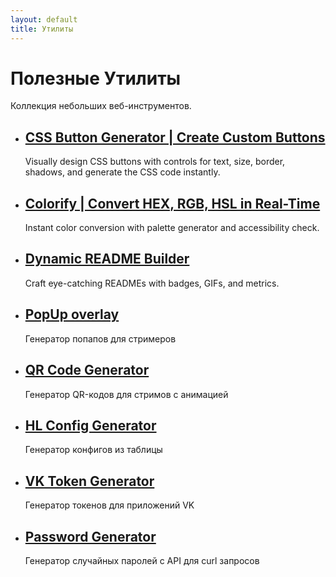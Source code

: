 ```yaml
---
layout: default
title: Утилиты
---
```

<h1>Полезные Утилиты</h1>
<p>Коллекция небольших веб-инструментов.</p>

<ul class="item-list">
    <li>
        <h2><a href="./button-generator/">CSS Button Generator | Create Custom Buttons</a></h2>
        <p>Visually design CSS buttons with controls for text, size, border, shadows, and generate the CSS code instantly.</p>
    </li>
    <li>
        <h2><a href="./colorify/">Colorify | Convert HEX, RGB, HSL in Real-Time</a></h2>
        <p>Instant color conversion with palette generator and accessibility check.</p>
    </li>
    <li>
        <h2><a href="./readme-builder/">Dynamic README Builder</a></h2>
        <p>Craft eye-catching READMEs with badges, GIFs, and metrics.</p>
    </li>
    <li>
        <h2><a href="./stream-popup/">PopUp overlay</a></h2>
        <p>Генератор попапов для стримеров</p>
    </li>
    <li>
        <h2><a href="./stream-qr/">QR Code Generator</a></h2>
        <p>Генератор QR-кодов для стримов с анимацией</p>
    </li>
    <li>
        <h2><a href="./HL/">HL Config Generator</a></h2>
        <p>Генератор конфигов из таблицы</p>
    </li>
    <li>
        <h2><a href="./vkhost/">VK Token Generator</a></h2>
        <p>Генератор токенов для приложений VK</p>
    </li>
    <li>
        <h2><a href="./pas/">Password Generator</a></h2>
        <p>Генератор случайных паролей с API для curl запросов</p>
    </li>
    <!-- Добавь сюда ссылки на другие утилиты -->
</ul>